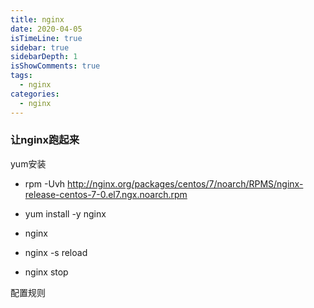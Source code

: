 ```yaml
---
title: nginx
date: 2020-04-05
isTimeLine: true
sidebar: true
sidebarDepth: 1
isShowComments: true
tags:
  - nginx
categories:
  - nginx
---
```


### 让nginx跑起来
yum安装
+ rpm -Uvh http://nginx.org/packages/centos/7/noarch/RPMS/nginx-release-centos-7-0.el7.ngx.noarch.rpm

+ yum install -y nginx
+ nginx
+ nginx -s reload
+ nginx stop

配置规则
